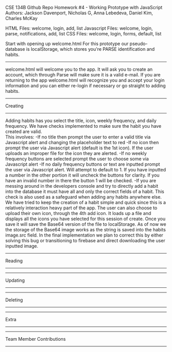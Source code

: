 CSE 134B Github Repo
Homework #4 - Working Prototype with JavaScript
Authors: Jackson Davenport, Nicholas G,  Anna Lebedeva, Daniel Kim, Charles McKay

HTML Files: welcome, login, add, list
Javascript Files: welcome, login, parse, notifications, add, list
CSS Files: welcome, login, forms, default, list

Start with opening up welcome.html
For this prototype our pseudo-database is localStorage, which stores you're 
PARSE identification and habits.
________________________________________________________________________________

welcome.html will welcome you to the app. It will ask you to create an account, 
which through Parse will make sure it is a valid e-mail. If you are returning 
to the app welcome.html will recognize you and accept your login information 
and you can either re-login if necessary or go straight to adding habits.

________

Creating
________
Adding habits has you select the title, icon, weekly frequency, and daily frequency.
We have checks implemented to make sure the habit you have created are valid.  
This involves:
  -If no title then prompt the user to enter a valid title via Javascript alert and 
    changing the placeholder text to red
  -If no icon then prompt the user via Javascript alert (default is the 1st icon). If 
    the user uploads an improper file for the icon they are alerted.
  -If no weekly frequency buttons are selected prompt the user to choose some via
    Javascript alert
  -If no daily frequency buttons or text are inputted prompt the user via Javascript
    alert. Will attempt to default to 1. If you have inputted a number in the other 
    portion it will uncheck the buttons for clarity. If you have an invalid number in
    there the button 1 will be checked.
  -If you are messing around in the developers console and try to directly add a habit
    into the database it must have all and only the correct fields of a habit. This check
    is also used as a safeguard when adding any habits anywhere else.
We have tried to keep the creation of a habit simple and quick since this is a relatively 
interaction heavy part of the app.  The user can also choose to upload their own icon, through
the 4th add icon.  It loads up a file and displays all the icons you have selected for this 
session of create. Once you save it will save the Base64 version of the file to localStorage.
As of now we the storage of the Base64 image works as the string is saved into the habits image.src
field. In the final implementation we plan to correct this by either solving this bug or transitioning
to firebase and direct downloading the user inputted image.

_______

Reading
_______


________

Updating
________


________

Deleting
________


_____

Extra
_____



________________________

Team Member Contributions
_________________________
